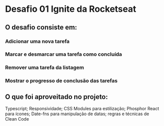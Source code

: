# Desafio 01 Ignite da Rocketseat

## O desafio consiste em:

### Adicionar uma nova tarefa

### Marcar e desmarcar uma tarefa como concluída

### Remover uma tarefa da listagem

### Mostrar o progresso de conclusão das tarefas

## O que foi aproveitado no projeto:

Typescript; Responsividade; CSS Modules para estilização; Phosphor React para ícones; Date-fns para manipulação de datas; regras e técnicas de Clean Code
